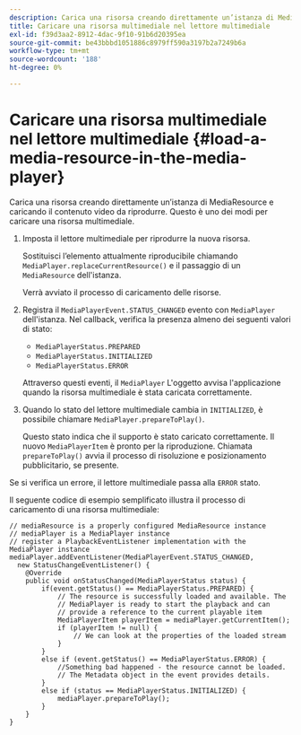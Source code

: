 ```yaml
---
description: Carica una risorsa creando direttamente un’istanza di MediaResource e caricando il contenuto video da riprodurre. Questo è uno dei modi per caricare una risorsa multimediale.
title: Caricare una risorsa multimediale nel lettore multimediale
exl-id: f39d3aa2-8912-4dac-9f10-91b6d20395ea
source-git-commit: be43bbbd1051886c8979ff590a3197b2a7249b6a
workflow-type: tm+mt
source-wordcount: '188'
ht-degree: 0%

---
```


# Caricare una risorsa multimediale nel lettore multimediale {#load-a-media-resource-in-the-media-player}

Carica una risorsa creando direttamente un’istanza di MediaResource e caricando il contenuto video da riprodurre. Questo è uno dei modi per caricare una risorsa multimediale.

1. Imposta il lettore multimediale per riprodurre la nuova risorsa.

   Sostituisci l’elemento attualmente riproducibile chiamando `MediaPlayer.replaceCurrentResource()` e il passaggio di un `MediaResource` dell&#39;istanza.

   Verrà avviato il processo di caricamento delle risorse.

1. Registra il `MediaPlayerEvent.STATUS_CHANGED` evento con `MediaPlayer` dell&#39;istanza. Nel callback, verifica la presenza almeno dei seguenti valori di stato:

   * `MediaPlayerStatus.PREPARED`
   * `MediaPlayerStatus.INITIALIZED`
   * `MediaPlayerStatus.ERROR`

   Attraverso questi eventi, il `MediaPlayer` L&#39;oggetto avvisa l&#39;applicazione quando la risorsa multimediale è stata caricata correttamente.
1. Quando lo stato del lettore multimediale cambia in `INITIALIZED`, è possibile chiamare `MediaPlayer.prepareToPlay()`.

   Questo stato indica che il supporto è stato caricato correttamente. Il nuovo `MediaPlayerItem` è pronto per la riproduzione. Chiamata `prepareToPlay()` avvia il processo di risoluzione e posizionamento pubblicitario, se presente.

Se si verifica un errore, il lettore multimediale passa alla `ERROR` stato.

Il seguente codice di esempio semplificato illustra il processo di caricamento di una risorsa multimediale:

```java>
// mediaResource is a properly configured MediaResource instance 
// mediaPlayer is a MediaPlayer instance 
// register a PlaybackEventListener implementation with the MediaPlayer instance 
mediaPlayer.addEventListener(MediaPlayerEvent.STATUS_CHANGED,  
  new StatusChangeEventListener() { 
    @Override 
    public void onStatusChanged(MediaPlayerStatus status) { 
        if(event.getStatus() == MediaPlayerStatus.PREPARED) { 
            // The resource is successfully loaded and available. The  
            // MediaPlayer is ready to start the playback and can 
            // provide a reference to the current playable item 
            MediaPlayerItem playerItem = mediaPlayer.getCurrentItem(); 
            if (playerItem != null) { 
                // We can look at the properties of the loaded stream 
            } 
        } 
        else if (event.getStatus() == MediaPlayerStatus.ERROR) { 
            //Something bad happened - the resource cannot be loaded. 
            // The Metadata object in the event provides details. 
        } 
        else if (status == MediaPlayerStatus.INITIALIZED) { 
            mediaPlayer.prepareToPlay(); 
        } 
    } 
} 
```
